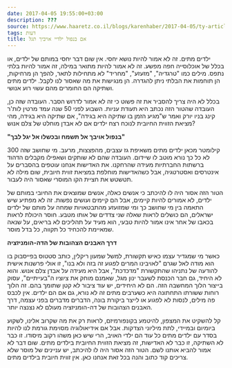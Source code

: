 ```yaml
---
date: 2017-04-05 19:55:00+03:00
description: ???
source: https://www.haaretz.co.il/blogs/karenhaber/2017-04-05/ty-article/0000017f-f8fa-d460-afff-fbfe97cd0000
tags: דעות
title: אם בנפול ילדיי אויביך תגל
---
```


ילדים מתים. זה לא אמור להיות נושא יחסי. אין שום דבר יחסי במותם של ילדים, או בכלל של אוכלוסייה חפה מפשע. זה לא אמור להיות מתואר במילה, זה אמור להיות בלתי נתפס. מילים כמו "טרגדיה", "מזעזע", "מחריד" לא מתחילות לתאר, להפך הן מרחיקות, הן תוחמות את הבלתי ניתן להגדרה. הן מנגישות את מה שאסור לנו לקבל. ילדים מתים ושתיקה הם החומרים מהם עשוי רוע אנושי.

בכלל לא היה צריך להסביר את זה פשוט כי זה לא אמור לדרוש הסבר. העובדה שזה כן, העובדה שהטור הזה נכתב היא תעודת עניות. השבוע לפני 50 שנה עמד מרטין לות'ר קינג בניו יורק ואמר ש"מגיע הזמן בו שתיקה היא בגידה", אם שתיקה היא בגידה, מהי מציאת הזווית החיובית לנוכח רצח ילדים אם לא אבדן מוחלט של צלם אנוש?

**"בנפול אויבך אל תשמח ובכשלו אל יגל לבך"** 

300 קילומטר מכאן ילדים מתים משאיפת גז עצבים, מהפצצות, מרעב. מי שחושב שזה לא כל כך נורא מוטב לו שיידום. העובדה שהם לא שותקים ושאפילו מקבלים הדהוד ברשתות החברתיות מעידה שהרחקנו. את האדישות אנחנו עוטפים בהסברים על אינטרסים ואסטרטגיה, אבל כשהאדישות מוחלפת במציאת זווית חיובית, שום מילה לא תטשטש את חציית הקו המוסרי שאסור היה לעבור.

הטור הזה אסור היה לו להיכתב כי אנשים כאלה, אנשים שמוצאים את החיובי במותם של ילדים, לא אמורים להיות קיימים, אבל הם קיימים ועושים נפשות. זה לא מפתיע שיש התאמה בין מי שחושב כך ומי שמזועזע מהתבטאויות שמחה על מותם של ילדים ישראלים, הם כושלים לראות שאלה שני צדדים של אותו מטבע. חוסר היכולת לראות בכאבו של אחר אינו אמור להיות טבעי, הוא מעיד על תהליכים לא בריאים, על שנאה שמאיימת להכחיד כל תקווה, כל בדל מוסר.

**דרך האבנים הצהובות של הדה-הומניזציה**

כאשר מי שמגדיר עצמו כאיש תקשורת, למשל שמעון ריקלין, כותב סטטוס בפייסבוק בו הוא מודה לאל שגרם "לאויבינו המרים לפגוע זה בזה ולא בנו", זו אולי פרשנות אישית להודעה של נתניהו שהתקשורת "מדכדכת", אבל היא מעידה על אבדן צלם אנוש. והוא לא היחיד, גם חבר הכנסת לשעבר ינון מגל, שאמנם מוחק את ציוציו ה"בעייתיים", עסוק בייצור הלוך המחשבה הזה. הם לא היחידים, יש עוד ציבור לא קטן שתומך בהם. זה הלוך רוחות ששורתו התחתונה היא כשערבים מתים זה לא נורא, גם אם הם ילדים. אין לכבס פה מילים, לנסות לא לפגוע או לייצר ביקורת בונה, הדברים מדברים בפני עצמה, דרך האבנים הצהובות של דה-הומניזציה מעולם לא נצנצה יותר.

קל להשקיט את המצפון, להיטמע בקונפורמיזם, לראות רק את מה שקרוב אלינו, לשקוע ביומיום ובמיידי, לתת מיליוני הצדקות. אבל אם אידיאולוגיה מסוימת גורמת לנו להיות בסדר עם ילדים מתים כל עוד הם ילדי האויב, הרי שיש כאן משהו רקוב מיסודו. זו כבר לא השתיקה, זו כבר לא האדישות, זה מציאת הזווית החיובית בילדים מתים. שום דבר לא אמור להביא אותנו לשם. הטור הזה אסור היה לו להיכתב, יש עניינים של מוסר שלא צריכים קוד כתוב והנה בכל זאת אנחנו כאן. אין זווית חיובית בילדים מתים.